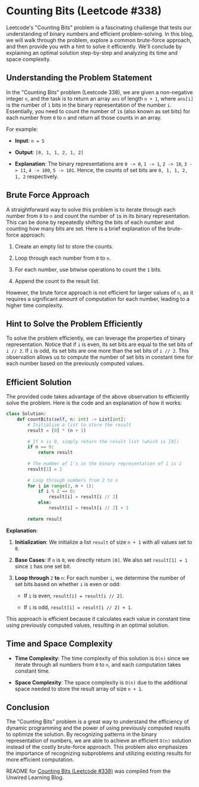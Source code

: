 # Counting Bits (Leetcode #338)

Leetcode's "Counting Bits" problem is a fascinating challenge that tests our understanding of binary numbers and efficient problem-solving. In this blog, we will walk through the problem, explore a common brute-force approach, and then provide you with a hint to solve it efficiently. We'll conclude by explaining an optimal solution step-by-step and analyzing its time and space complexity.

## Understanding the Problem Statement

In the "Counting Bits" problem (Leetcode 338), we are given a non-negative integer `n`, and the task is to return an array `ans` of length `n + 1`, where `ans[i]` is the number of `1` bits in the binary representation of the number `i`. Essentially, you need to count the number of `1`s (also known as set bits) for each number from `0` to `n` and return all those counts in an array.

For example:

* **Input**: `n = 5`
    
* **Output**: `[0, 1, 1, 2, 1, 2]`
    
* **Explanation**: The binary representations are `0 -> 0`, `1 -> 1`, `2 -> 10`, `3 -> 11`, `4 -> 100`, `5 -> 101`. Hence, the counts of set bits are `0, 1, 1, 2, 1, 2` respectively.
    

## Brute Force Approach

A straightforward way to solve this problem is to iterate through each number from `0` to `n` and count the number of `1`s in its binary representation. This can be done by repeatedly shifting the bits of each number and counting how many bits are set. Here is a brief explanation of the brute-force approach:

1. Create an empty list to store the counts.
    
2. Loop through each number from `0` to `n`.
    
3. For each number, use bitwise operations to count the `1` bits.
    
4. Append the count to the result list.
    

However, the brute force approach is not efficient for larger values of `n`, as it requires a significant amount of computation for each number, leading to a higher time complexity.

## Hint to Solve the Problem Efficiently

To solve the problem efficiently, we can leverage the properties of binary representation. Notice that if `i` is even, its set bits are equal to the set bits of `i // 2`. If `i` is odd, its set bits are one more than the set bits of `i // 2`. This observation allows us to compute the number of set bits in constant time for each number based on the previously computed values.

## Efficient Solution

The provided code takes advantage of the above observation to efficiently solve the problem. Here is the code and an explanation of how it works:

```python
class Solution:
    def countBits(self, n: int) -> List[int]:
        # Initialize a list to store the result
        result = [0] * (n + 1)
        
        # If n is 0, simply return the result list (which is [0])
        if n == 0:
            return result
        
        # The number of 1's in the binary representation of 1 is 1
        result[1] = 1
        
        # Loop through numbers from 2 to n
        for i in range(2, n + 1):
            if i % 2 == 0:
                result[i] = result[i // 2]
            else:
                result[i] = result[i // 2] + 1
        
        return result
```

**Explanation**:

1. **Initialization**: We initialize a list `result` of size `n + 1` with all values set to `0`.
    
2. **Base Cases**: If `n` is `0`, we directly return `[0]`. We also set `result[1] = 1` since `1` has one set bit.
    
3. **Loop through** `2` **to** `n`: For each number `i`, we determine the number of set bits based on whether `i` is even or odd:
    
    * If `i` is even, `result[i] = result[i // 2]`.
        
    * If `i` is odd, `result[i] = result[i // 2] + 1`.
        

This approach is efficient because it calculates each value in constant time using previously computed values, resulting in an optimal solution.

## Time and Space Complexity

* **Time Complexity**: The time complexity of this solution is `O(n)` since we iterate through all numbers from `0` to `n`, and each computation takes constant time.
    
* **Space Complexity**: The space complexity is `O(n)` due to the additional space needed to store the result array of size `n + 1`.
    

## Conclusion

The "Counting Bits" problem is a great way to understand the efficiency of dynamic programming and the power of using previously computed results to optimize the solution. By recognizing patterns in the binary representation of numbers, we are able to achieve an efficient `O(n)` solution instead of the costly brute-force approach. This problem also emphasizes the importance of recognizing subproblems and utilizing existing results for more efficient computation.

README for [Counting Bits (Leetcode #338)](https://blog.unwiredlearning.com/counting-bits) was compiled from the Unwired Learning Blog.
